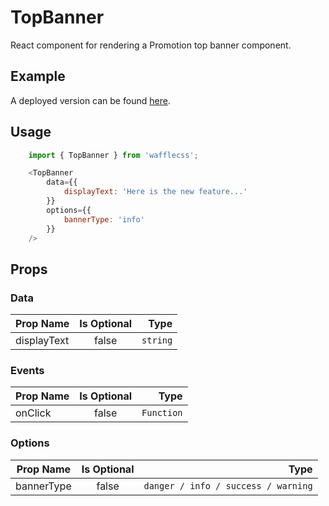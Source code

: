 # TopBanner

React component for rendering a Promotion top banner component.

## Example

A deployed version can be found [here](https://wafflecss-jithinqw.vercel.app/?path=/docs/topbanner--toggleprimary).

## Usage

```javascript
    import { TopBanner } from 'wafflecss';

    <TopBanner
        data={{
            displayText: 'Here is the new feature...'
        }}
        options={{
            bannerType: 'info'
        }}
    />
```

## Props

### Data
| Prop Name   |Is Optional    |  Type |
|----------|:-------------:|------:|
| displayText |  false |  `string` |

### Events
| Prop Name   |Is Optional    |  Type |
|----------|:-------------:|------:|
| onClick |  false |  `Function` |

### Options
| Prop Name   |Is Optional    |  Type |
|----------|:-------------:|------:|
| bannerType |  false |  `danger / info / success / warning` |